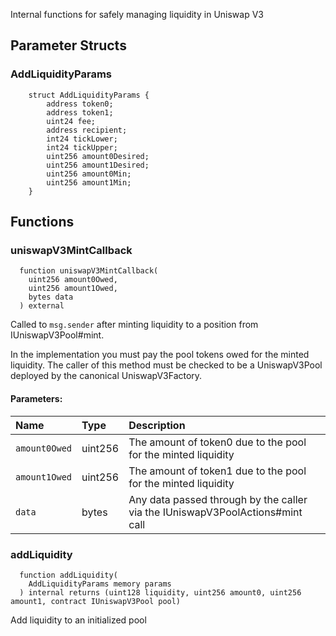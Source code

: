 Internal functions for safely managing liquidity in Uniswap V3

## Parameter Structs

### AddLiquidityParams
```solidity
    struct AddLiquidityParams {
        address token0;
        address token1;
        uint24 fee;
        address recipient;
        int24 tickLower;
        int24 tickUpper;
        uint256 amount0Desired;
        uint256 amount1Desired;
        uint256 amount0Min;
        uint256 amount1Min;
    }
```
## Functions
### uniswapV3MintCallback
```solidity
  function uniswapV3MintCallback(
    uint256 amount0Owed,
    uint256 amount1Owed,
    bytes data
  ) external
```
Called to `msg.sender` after minting liquidity to a position from IUniswapV3Pool#mint.

In the implementation you must pay the pool tokens owed for the minted liquidity.
The caller of this method must be checked to be a UniswapV3Pool deployed by the canonical UniswapV3Factory.

#### Parameters:
| Name | Type | Description                                                          |
| :--- | :--- | :------------------------------------------------------------------- |
|`amount0Owed` | uint256 | The amount of token0 due to the pool for the minted liquidity
|`amount1Owed` | uint256 | The amount of token1 due to the pool for the minted liquidity
|`data` | bytes | Any data passed through by the caller via the IUniswapV3PoolActions#mint call

### addLiquidity
```solidity
  function addLiquidity(
    AddLiquidityParams memory params
  ) internal returns (uint128 liquidity, uint256 amount0, uint256 amount1, contract IUniswapV3Pool pool)
```
Add liquidity to an initialized pool



